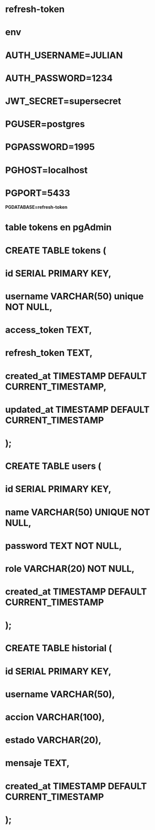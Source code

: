 # refresh-token


# env 
# AUTH_USERNAME=JULIAN
# AUTH_PASSWORD=1234
# JWT_SECRET=supersecret


# PGUSER=postgres
# PGPASSWORD=1995
# PGHOST=localhost
# PGPORT=5433
#### PGDATABASE=refresh-token

# table tokens en pgAdmin

# CREATE TABLE tokens (
#  id SERIAL PRIMARY KEY,
#  username VARCHAR(50) unique NOT NULL,
#  access_token TEXT,
#  refresh_token TEXT,
#  created_at TIMESTAMP DEFAULT CURRENT_TIMESTAMP,
#  updated_at TIMESTAMP DEFAULT CURRENT_TIMESTAMP
# ); # 

# CREATE TABLE users (
#  id SERIAL PRIMARY KEY,
#  name VARCHAR(50) UNIQUE NOT NULL,
#  password TEXT NOT NULL,
#  role VARCHAR(20) NOT NULL,
#  created_at TIMESTAMP DEFAULT CURRENT_TIMESTAMP
# );

# CREATE TABLE historial (
#  id SERIAL PRIMARY KEY,
#  username VARCHAR(50),
#  accion VARCHAR(100),
#  estado VARCHAR(20),
#  mensaje TEXT,
#  created_at TIMESTAMP DEFAULT CURRENT_TIMESTAMP
# );


